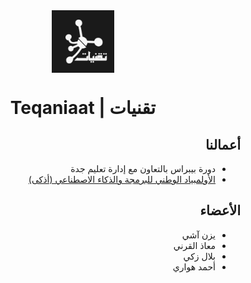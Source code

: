 <center>
    <img style="display:block;margin-left:auto;margin-right: auto;" alt="Logo - الشعار" src="./assets/img/logo_dark.png" width="100px">
    <h1 style="text-align:center;">Teqaniaat | تقنيات</h1>
</center>

<div dir="rtl">

## أعمالنا
- دورة بيبراس بالتعاون مع إدارة تعليم جدة
- [الأولمبياد الوطني للبرمجة والذكاء الاصطناعي (أذكى)](/athka/index.md)


## الأعضاء
- يزن آشي
- معاذ القرني
- بلال زكي
- أحمد هواري

</div>